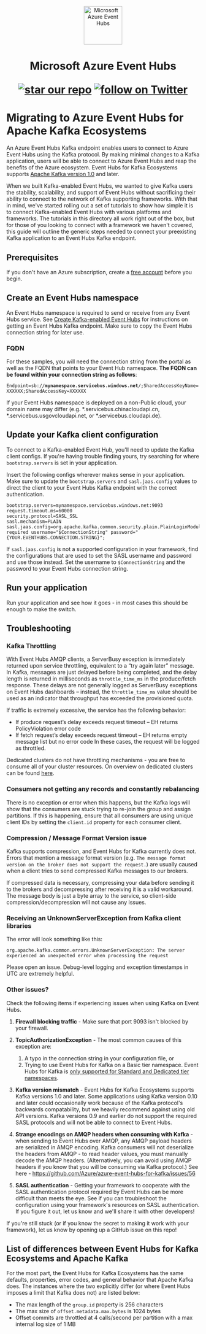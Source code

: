 <p align="center">
  <img src="event-hubs.png" alt="Microsoft Azure Event Hubs" width="100"/>
</p>

<h1 align="center">Microsoft Azure Event Hubs
<p align="center">
  <a href="#star-our-repo">
        <img src="https://img.shields.io/github/stars/azure/azure-event-hubs-for-kafka.svg?style=social&label=Stars"
            alt="star our repo"></a>
  <a href="https://twitter.com/intent/follow?screen_name=azureeventhubs" target="_blank">
        <img src="https://img.shields.io/twitter/url/http/shields.io.svg?style=social&label=Follow%20@azureeventhubs"
            alt="follow on Twitter"></a>
</p></h1>

# Migrating to Azure Event Hubs for Apache Kafka Ecosystems

An Azure Event Hubs Kafka endpoint enables users to connect to Azure Event Hubs using the Kafka protocol. By making minimal changes to a Kafka application, users will be able to connect to Azure Event Hubs and reap the benefits of the Azure ecosystem. Event Hubs for Kafka Ecosystems supports [Apache Kafka version 1.0](https://kafka.apache.org/10/documentation.html) and later.

When we built Kafka-enabled Event Hubs, we wanted to give Kafka users the stability, scalability, and support of Event Hubs without sacrificing their ability to connect to the network of Kafka supporting frameworks. With that in mind, we've started rolling out a set of tutorials to show how simple it is to connect Kafka-enabled Event Hubs with various platforms and frameworks. The tutorials in this directory all work right out of the box, but for those of you looking to connect with a framework we haven't covered, this guide will outline the generic steps needed to connect your preexisting Kafka application to an Event Hubs Kafka endpoint.

## Prerequisites

If you don't have an Azure subscription, create a [free account](https://azure.microsoft.com/free/?ref=microsoft.com&utm_source=microsoft.com&utm_medium=docs&utm_campaign=visualstudio) before you begin.

## Create an Event Hubs namespace

An Event Hubs namespace is required to send or receive from any Event Hubs service. See [Create Kafka-enabled Event Hubs](https://docs.microsoft.com/azure/event-hubs/event-hubs-create-kafka-enabled) for instructions on getting an Event Hubs Kafka endpoint. Make sure to copy the Event Hubs connection string for later use.

### FQDN

For these samples, you will need the connection string from the portal as well as the FQDN that points to your Event Hub namespace. **The FQDN can be found within your connection string as follows**:

`Endpoint=sb://`**`mynamespace.servicebus.windows.net`**`/;SharedAccessKeyName=XXXXXX;SharedAccessKey=XXXXXX`

If your Event Hubs namespace is deployed on a non-Public cloud, your domain name may differ (e.g. \*.servicebus.chinacloudapi.cn, \*.servicebus.usgovcloudapi.net, or \*.servicebus.cloudapi.de).

## Update your Kafka client configuration

To connect to a Kafka-enabled Event Hub, you'll need to update the Kafka client configs. If you're having trouble finding yours, try searching for where `bootstrap.servers` is set in your application.

Insert the following configs wherever makes sense in your application. Make sure to update the `bootstrap.servers` and `sasl.jaas.config` values to direct the client to your Event Hubs Kafka endpoint with the correct authentication. 

```
bootstrap.servers=mynamespace.servicebus.windows.net:9093
request.timeout.ms=60000
security.protocol=SASL_SSL
sasl.mechanism=PLAIN
sasl.jaas.config=org.apache.kafka.common.security.plain.PlainLoginModule required username="$ConnectionString" password="{YOUR.EVENTHUBS.CONNECTION.STRING}";
``` 

If `sasl.jaas.config` is not a supported configuration in your framework, find the configurations that are used to set the SASL username and password and use those instead. Set the username to `$ConnectionString` and the password to your Event Hubs connection string.

## Run your application

Run your application and see how it goes - in most cases this should be enough to make the switch. 

## Troubleshooting

### Kafka Throttling

With Event Hubs AMQP clients, a ServerBusy exception is immediately returned upon service throttling, equivalent to a “try again later” message.  In Kafka, messages are just delayed before being completed, and the delay length is returned in milliseconds as `throttle_time_ms` in the produce/fetch response. These delays are not generally logged as ServerBusy exceptions on Event Hubs dashboards – instead, the `throttle_time_ms` value should be used as an indicator that throughput has exceeded the provisioned quota.

If traffic is extremely excessive, the service has the following behavior:
* If produce request’s delay exceeds request timeout – EH returns PolicyViolation error code
* If fetch request’s delay exceeds request timeout – EH returns empty message list but no error code 
In these cases, the request will be logged as throttled.

Dedicated clusters do not have throttling mechanisms - you are free to consume all of your cluster resources.  On overview on dedicated clusters can be found [here](https://docs.microsoft.com/en-us/azure/event-hubs/event-hubs-dedicated-overview).

### Consumers not getting any records and constantly rebalancing

There is no exception or error when this happens, but the Kafka logs will show that the consumers are stuck trying to re-join the group and assign partitions. If this is happening, ensure that all consumers are using unique client IDs by setting the `client.id` property for each consumer client. 

### Compression / Message Format Version issue

Kafka supports compression, and Event Hubs for Kafka currently does not. Errors that mention a message format version (e.g. `The message format version on the broker does not support the request.`) are usually caused when a client tries to send compressed Kafka messages to our brokers. 

If compressed data is necessary, compressing your data before sending it to the brokers and decompressing after receiving it is a valid workaround. The message body is just a byte array to the service, so client-side compression/decompression will not cause any issues.

### Receiving an UnknownServerException from Kafka client libraries

The error will look something like this:
```
org.apache.kafka.common.errors.UnknownServerException: The server experienced an unexpected error when processing the request
```
Please open an issue.  Debug-level logging and exception timestamps in UTC are extremely helpful. 


### Other issues?
Check the following items if experiencing issues when using Kafka on Event Hubs.

1. **Firewall blocking traffic** - Make sure that port 9093 isn't blocked by your firewall.

2. **TopicAuthorizationException** - The most common causes of this exception are:
    1. A typo in the connection string in your configuration file, or
    2. Trying to use Event Hubs for Kafka on a Basic tier namespace. Event Hubs for Kafka is [only supported for Standard and Dedicated tier namespaces](https://azure.microsoft.com/pricing/details/event-hubs/).

3. **Kafka version mismatch** - Event Hubs for Kafka Ecosystems supports Kafka versions 1.0 and later. Some applications using Kafka version 0.10 and later could occasionally work because of the Kafka protocol's backwards compatability, but we heavily recommend against using old API versions. Kafka versions 0.9 and earlier do not support the required SASL protocols and will not be able to connect to Event Hubs.

4. **Strange encodings on AMQP headers when consuming with Kafka** - when sending to Event Hubs over AMQP, any AMQP payload headers are serialized in AMQP encoding.  Kafka consumers will not deserialize the headers from AMQP - to read header values, you must manually decode the AMQP headers.  (Alternatively, you can avoid using AMQP headers if you know that you will be consuming via Kafka protocol.) See here - https://github.com/Azure/azure-event-hubs-for-kafka/issues/56

5. **SASL authentication** - Getting your framework to cooperate with the SASL authentication protocol required by Event Hubs can be more difficult than meets the eye. See if you can troubleshoot the configuration using your framework's resources on SASL authentication. If you figure it out, let us know and we'll share it with other developers!

If you're still stuck (or if you know the secret to making it work with your framework), let us know by opening up a GitHub issue on this repo!

## List of differences between Event Hubs for Kafka Ecosystems and Apache Kafka

For the most part, the Event Hubs for Kafka Ecosystems has the same defaults, properties, error codes, and general behavior that Apache Kafka does. The instances where the two explicitly differ (or where Event Hubs imposes a limit that Kafka does not) are listed below:

* The max length of the `group.id` property is 256 characters
* The max size of `offset.metadata.max.bytes` is 1024 bytes
* Offset commits are throttled at 4 calls/second per partition with a max internal log size of 1 MB
